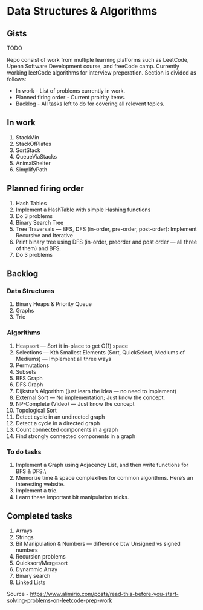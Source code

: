 <h1> Data Structures & Algorithms </h1>

<h2>Gists</h2>
TODO

Repo consist of work from multiple learning platforms such as LeetCode, Upenn Software Development course, and freeCode camp.
Currently working leetCode algorithms for interview preperation.  Section is divided as follows:

* In work - List of problems currently in work.
* Planned firing order - Current proirity items.
* Backlog - All tasks left to do for covering all relevent topics.

<h2> In work </h2>

1. StackMin
1. StackOfPlates
1. SortStack
1. QueueViaStacks
1. AnimalShelter
1. SimplifyPath    
         
<h2> Planned firing order </h2>

1. Hash Tables
1. Implement a HashTable with simple Hashing functions
1. Do 3 problems
1. Binary Search Tree
1. Tree Traversals — BFS, DFS (in-order, pre-order, post-order): Implement Recursive and Iterative
1. Print binary tree using DFS (in-order, preorder and post order — all three of them) and BFS.
1. Do 3 problems

<h2> Backlog </h2>

<h3> Data Structures </h3>

1. Binary Heaps & Priority Queue
1. Graphs
1. Trie
	
<h3> Algorithms </h3>

1. Heapsort — Sort it in-place to get O(1) space
1. Selections — Kth Smallest Elements (Sort, QuickSelect, Mediums of Mediums) — Implement all three ways
1. Permutations
1. Subsets
1. BFS Graph
1. DFS Graph
1. Dijkstra’s Algorithm (just learn the idea — no need to implement)
1. External Sort — No implementation; Just know the concept.
1. NP-Complete (Video) — Just know the concept
1. Topological Sort
1. Detect cycle in an undirected graph
1. Detect a cycle in a directed graph
1. Count connected components in a graph
1. Find strongly connected components in a graph

<h3> To do tasks </h3>

1. Implement a Graph using Adjacency List, and then write functions for BFS & DFS.\
1. Memorize time & space complexities for common algorithms. Here’s an interesting website.
1. Implement a trie.
1. Learn these important bit manipulation tricks.
	
	
<h2> Completed tasks </h2>

1. Arrays
1. Strings
1. Bit Manipulation & Numbers — difference btw Unsigned vs signed numbers
1. Recursion problems
1. Quicksort/Mergesort
1. Dynammic Array
1. Binary search
1. Linked Lists
	
Source - https://www.alimirio.com/posts/read-this-before-you-start-solving-problems-on-leetcode-prep-work
